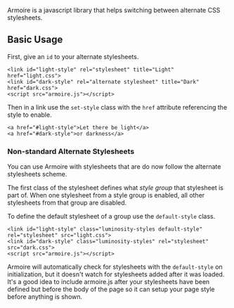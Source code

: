 Armoire is a javascript library that helps switching between alternate CSS stylesheets.

## Basic Usage

First, give an `id` to your alternate stylesheets.

    <link id="light-style" rel="stylesheet" title="Light" href="light.css">
    <link id="dark-style" rel="alternate stylesheet" title="Dark" href="dark.css">
    <script src="armoire.js"></script>

Then in a link use the `set-style` class with the `href` attribute referencing the style to enable.

    <a href="#light-style">Let there be light</a>
    <a href="#dark-style">or darkness</a>

### Non-standard Alternate Stylesheets

You can use Armoire with stylesheets that are do now follow the alternate stylesheets scheme.

The first class of the stylesheet defines what *style group* that stylesheet is part of. When one stylesheet from a style group is enabled, all other stylesheets from that group are disabled.

To define the default stylesheet of a group use the `default-style` class.

    <link id="light-style" class="luminosity-styles default-style" rel="stylesheet" src="light.css">
    <link id="dark-style" class="luminosity-styles" rel="stylesheet" src="dark.css">
    <script src="armoire.js"></script>

Armoire will automatically check for stylesheets with the `default-style` on initialization, but it doesn't watch for stylesheets added after it was loaded. It's a good idea to include armoire.js after your stylesheets have been defined but before the body of the page so it can setup your page style before anything is shown.

